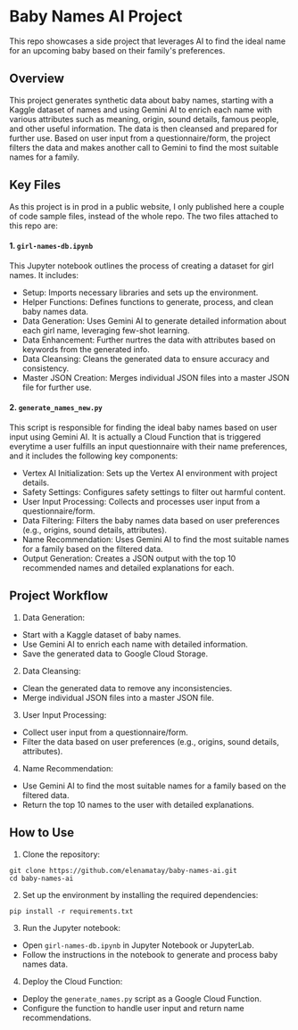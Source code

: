 # Baby Names AI Project

This repo showcases a side project that leverages AI to find the ideal name for an upcoming baby based on their family's preferences.

## Overview
This project generates synthetic data about baby names, starting with a Kaggle dataset of names and using Gemini AI to enrich each name with various attributes such as meaning, origin, sound details, famous people, and other useful information. The data is then cleansed and prepared for further use. Based on user input from a questionnaire/form, the project filters the data and makes another call to Gemini to find the most suitable names for a family.

## Key Files

As this project is in prod in a public website, I only published here a couple of code sample files, instead of the whole repo. The two files attached to this repo are:

#### 1. `girl-names-db.ipynb`
This Jupyter notebook outlines the process of creating a dataset for girl names. It includes:
- Setup: Imports necessary libraries and sets up the environment.
- Helper Functions: Defines functions to generate, process, and clean baby names data.
- Data Generation: Uses Gemini AI to generate detailed information about each girl name, leveraging few-shot learning.
- Data Enhancement: Further nurtres the data with attributes based on keywords from the generated info.
- Data Cleansing: Cleans the generated data to ensure accuracy and consistency.
- Master JSON Creation: Merges individual JSON files into a master JSON file for further use.

#### 2. `generate_names_new.py`
This script is responsible for finding the ideal baby names based on user input using Gemini AI. It is actually a Cloud Function that is triggered everytime a user fulfills an input questionnaire with their name preferences, and it includes the following key components:
- Vertex AI Initialization: Sets up the Vertex AI environment with project details.
- Safety Settings: Configures safety settings to filter out harmful content.
- User Input Processing: Collects and processes user input from a questionnaire/form.
- Data Filtering: Filters the baby names data based on user preferences (e.g., origins, sound details, attributes).
- Name Recommendation: Uses Gemini AI to find the most suitable names for a family based on the filtered data.
- Output Generation: Creates a JSON output with the top 10 recommended names and detailed explanations for each.

## Project Workflow

1. Data Generation:
- Start with a Kaggle dataset of baby names.
- Use Gemini AI to enrich each name with detailed information.
- Save the generated data to Google Cloud Storage.

2. Data Cleansing:
- Clean the generated data to remove any inconsistencies.
- Merge individual JSON files into a master JSON file.

3. User Input Processing:
- Collect user input from a questionnaire/form.
- Filter the data based on user preferences (e.g., origins, sound details, attributes).

4. Name Recommendation:
- Use Gemini AI to find the most suitable names for a family based on the filtered data.
- Return the top 10 names to the user with detailed explanations.

## How to Use
1. Clone the repository:
```
git clone https://github.com/elenamatay/baby-names-ai.git
cd baby-names-ai
```

2. Set up the environment by installing the required dependencies:
```
pip install -r requirements.txt
```

3. Run the Jupyter notebook:
- Open `girl-names-db.ipynb` in Jupyter Notebook or JupyterLab.
- Follow the instructions in the notebook to generate and process baby names data.

4. Deploy the Cloud Function:
- Deploy the `generate_names.py` script as a Google Cloud Function.
- Configure the function to handle user input and return name recommendations.
